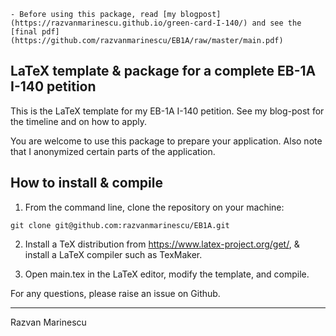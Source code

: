 
```
- Before using this package, read [my blogpost](https://razvanmarinescu.github.io/green-card-I-140/) and see the [final pdf](https://github.com/razvanmarinescu/EB1A/raw/master/main.pdf)
```

## LaTeX template & package for a complete EB-1A I-140 petition

This is the LaTeX template for my EB-1A I-140 petition. See my blog-post for the timeline and on how to apply.

You are welcome to use this package to prepare your application. Also note that I anonymized certain parts of the application. 

## How to install & compile

1. From the command line, clone the repository on your machine: 

`git clone git@github.com:razvanmarinescu/EB1A.git`

2. Install a TeX distribution from https://www.latex-project.org/get/, & install a LaTeX compiler such as TexMaker. 

3. Open main.tex in the LaTeX editor, modify the template, and compile. 


For any questions, please raise an issue on Github.

-------------------------------------------------------



Razvan Marinescu
